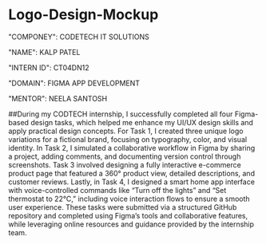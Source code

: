# Logo-Design-Mockup

"COMPONEY": CODETECH IT SOLUTIONS

"NAME": KALP PATEL

"INTERN ID": CT04DN12

"DOMAIN": FIGMA APP DEVELOPMENT

"MENTOR": NEELA SANTOSH

##During my CODTECH internship, I successfully completed all four Figma-based design tasks, which helped me enhance my UI/UX design skills and apply practical design concepts. For Task 1, I created three unique logo variations for a fictional brand, focusing on typography, color, and visual identity. In Task 2, I simulated a collaborative workflow in Figma by sharing a project, adding comments, and documenting version control through screenshots. Task 3 involved designing a fully interactive e-commerce product page that featured a 360° product view, detailed descriptions, and customer reviews. Lastly, in Task 4, I designed a smart home app interface with voice-controlled commands like “Turn off the lights” and “Set thermostat to 22°C,” including voice interaction flows to ensure a smooth user experience. These tasks were submitted via a structured GitHub repository and completed using Figma’s tools and collaborative features, while leveraging online resources and guidance provided by the internship team.
